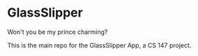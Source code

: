 GlassSlipper
====

Won't you be my prince charming?

This is the main repo for the GlassSlipper App, a CS 147 project.


